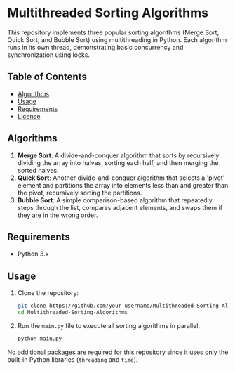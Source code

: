 
# Multithreaded Sorting Algorithms

This repository implements three popular sorting algorithms (Merge Sort, Quick Sort, and Bubble Sort) using multithreading in Python. Each algorithm runs in its own thread, demonstrating basic concurrency and synchronization using locks.

## Table of Contents
- [Algorithms](#algorithms)
- [Usage](#usage)
- [Requirements](#requirements)
- [License](#license)

## Algorithms
1. **Merge Sort**: A divide-and-conquer algorithm that sorts by recursively dividing the array into halves, sorting each half, and then merging the sorted halves.
2. **Quick Sort**: Another divide-and-conquer algorithm that selects a 'pivot' element and partitions the array into elements less than and greater than the pivot, recursively sorting the partitions.
3. **Bubble Sort**: A simple comparison-based algorithm that repeatedly steps through the list, compares adjacent elements, and swaps them if they are in the wrong order.

## Requirements
- Python 3.x

## Usage
1. Clone the repository:
   ```bash
   git clone https://github.com/your-username/Multithreaded-Sorting-Algorithms.git
   cd Multithreaded-Sorting-Algorithms
   ```

2. Run the `main.py` file to execute all sorting algorithms in parallel:
   ```bash
   python main.py
   ```

No additional packages are required for this repository since it uses only the built-in Python libraries (`threading` and `time`).